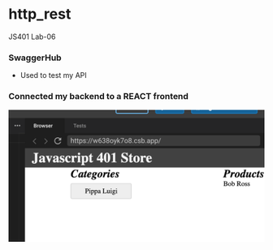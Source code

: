 # http_rest
JS401 Lab-06

### SwaggerHub
- Used to test my API

### Connected my backend to a REACT frontend
![Successful Frontend connection](assets/postman.png)